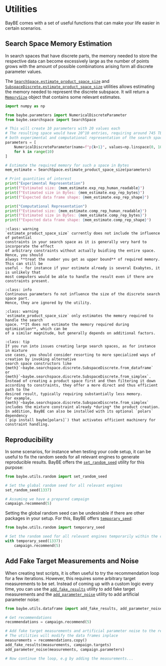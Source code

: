 # Utilities

BayBE comes with a set of useful functions that can make your life easier in certain
scenarios.

## Search Space Memory Estimation
In search spaces that have discrete parts, the memory needed to store the respective
data can become excessively large as the number of points grows with the amount of
possible combinations arising form all discrete parameter values.

The [`SearchSpace.estimate_product_space_size`](baybe.searchspace.core.SearchSpace.estimate_product_space_size)
and [`SubspaceDiscrete.estimate_product_space_size`](baybe.searchspace.discrete.SubspaceDiscrete.estimate_product_space_size)
utilities allows estimating the memory needed to represent the discrete subspace. 
It will return a [`MemorySize`](baybe.searchspace.discrete.MemorySize) object that
contains some relevant estimates.

```python
import numpy as np

from baybe.parameters import NumericalDiscreteParameter
from baybe.searchspace import SearchSpace

# This will create 10 parameters with 20 values each
# The resulting space would have 20^10 entries, requiring around 745 TB of memory for
# both experimental and computational representation of the search space
parameters = [
    NumericalDiscreteParameter(name=f"p{k+1}", values=np.linspace(0, 100, 20))
    for k in range(10)
]

# Estimate the required memory for such a space in Bytes
mem_estimate = SearchSpace.estimate_product_space_size(parameters)

# Print quantities of interest
print("Experimental Representation")
print(f"Estimated size: {mem_estimate.exp_rep_human_readable}")
print(f"Estimated size in Bytes: {mem_estimate.exp_rep_bytes}")
print(f"Expected data frame shape: {mem_estimate.exp_rep_shape}")

print("Computational Representation")
print(f"Estimated size: {mem_estimate.comp_rep_human_readable}")
print(f"Estimated size in Bytes: {mem_estimate.comp_rep_bytes}")
print(f"Expected data frame shape: {mem_estimate.comp_rep_shape}")
```

```{admonition} Estimate with Constraints
:class: warning
`estimate_product_space_size` currently does not include the influence of potential
constraints in your search space as it is generally very hard to incorporate the effect
of arbitrary constraints without actually buidling the entire space. Hence, you should
always **treat the number you get as upper bound** of required memory. This can still be
useful - for instance if your estimate already is several Exabytes, it is unlikely that
most computers would be able to handle the result even if there are constraints present.
```

```{admonition} Influence of Continuous Parameters
:class: info
Continuous parameters fo not influence the size of the discrete search space part.
Hence, they are ignored by the utility.
```

```{admonition} Memory During Optimization
:class: warning
`estimate_product_space_size` only estimates the memory required to handle the search
space. **It does not estimate the memory required during optimization**, which can be
of a similar magnitude, but generally depends on additional factors.
```

```{admonition} Efficient Search Space Creation
:class: tip
If you run into issues creating large search spaces, as for instance in mixture
use cases, you should consider resorting to more specialized ways of creation by invoking alternative
search space constructors like 
{meth}`~baybe.searchspace.discrete.SubspaceDiscrete.from_dataframe`
or 
{meth}`~baybe.searchspace.discrete.SubspaceDiscrete.from_simplex`.
Instead of creating a product space first and then filtering it down
according to constraints, they offer a more direct and thus efficient path to the 
desired result, typically requiring substantially less memory. 
For example, {meth}`~baybe.searchspace.discrete.SubspaceDiscrete.from_simplex` 
includes the mixture constraint already *during* the product creation. 
In addition, BayBE can also be installed with its optional `polars` dependency 
(`pip install baybe[polars]`) that activates efficient machinery for constraint handling.
```

## Reproducibility
In some scenarios, for instance when testing your code setup, it can be useful to fix
the random seeds for all relevant engines to generate reproducible results. BayBE offers
the [`set_random_seed`](baybe.utils.random.set_random_seed) utility for this purpose:

```python
from baybe.utils.random import set_random_seed

# Set the global random seed for all relevant engines
set_random_seed(1337)

# Assuming we have a prepared campaign
campaign.recommend(5)
```

Setting the global random seed can be undesirable if there are other packages in your
setup. For this, BayBE offers [`temporary_seed`](baybe.utils.random.temporary_seed):

```python
from baybe.utils.random import temporary_seed

# Set the random seed for all relevant engines temporarily within the context
with temporary_seed(1337):
    campaign.recommend(5)
```

## Add Fake Target Measurements and Noise
When creating test scripts, it is often useful to try the recommendation loop for a few
iterations. However, this requires some arbitrary target measurements to be set. Instead
of coming up with a custom logic every time, you can use the
[`add_fake_results`](baybe.utils.dataframe.add_fake_results) utility to add fake target
measurements and the [`add_parameter_noise`](baybe.utils.dataframe.add_parameter_noise)
utility to add artificial parameter noise:

```python
from baybe.utils.dataframe import add_fake_results, add_parameter_noise

# Get recommendations
recommendations = campaign.recommend(5)

# Add fake target measurements and artificial parameter noise to the recommendations
# The utilities will modify the data frames inplace
measurements = recommendations.copy()
add_fake_results(measurements, campaign.targets)
add_parameter_noise(measurements, campaign.parameters)

# Now continue the loop, e.g by adding the measurements...
```
